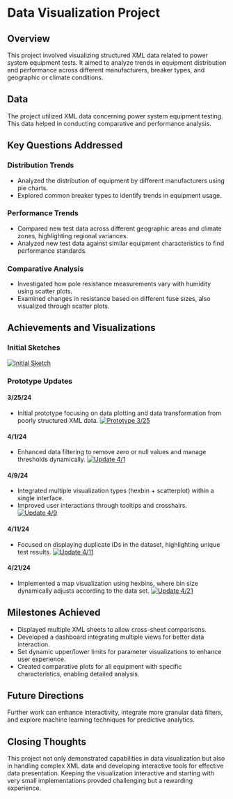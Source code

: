 # Data Visualization Project

## Overview
This project involved visualizing structured XML data related to power system equipment tests. It aimed to analyze trends in equipment distribution and performance across different manufacturers, breaker types, and geographic or climate conditions.

## Data
The project utilized XML data concerning power system equipment testing. This data helped in conducting comparative and performance analysis.

## Key Questions Addressed
### Distribution Trends
- Analyzed the distribution of equipment by different manufacturers using pie charts.
- Explored common breaker types to identify trends in equipment usage.

### Performance Trends
- Compared new test data across different geographic areas and climate zones, highlighting regional variances.
- Analyzed new test data against similar equipment characteristics to find performance standards.

### Comparative Analysis
- Investigated how pole resistance measurements vary with humidity using scatter plots.
- Examined changes in resistance based on different fuse sizes, also visualized through scatter plots.

## Achievements and Visualizations
### Initial Sketches
[![Initial Sketch](https://github.com/Sanspareil-III/dataviz-project-template-proposal/assets/124217150/8c947169-bac6-48fb-85a9-4c7a535ab3e7)](https://vizhub.com/Sanspareil-III/fe5afa45a1ef438c974de1237fa3a200)

### Prototype Updates
#### 3/25/24
- Initial prototype focusing on data plotting and data transformation from poorly structured XML data.
[![Prototype 3/25](https://github.com/Sanspareil-III/dataviz-project-template-proposal/assets/124217150/f2183f3d-0863-404b-b943-25d35012aedb)](https://vizhub.com/Sanspareil-III/57b805d22d8e4eb886605fde467da4b2)

#### 4/1/24
- Enhanced data filtering to remove zero or null values and manage thresholds dynamically.
[![Update 4/1](https://github.com/Sanspareil-III/dataviz-project-template-proposal/assets/124217150/c4523f9e-f61c-46b6-8d49-134f61659314)]([https://vizhub.com/Sanspareil-III/fe5afa45a1ef438c974de1237fa3a200](https://vizhub.com/Sanspareil-III/6e0f4fed1b21422db94256a75bf222de))

#### 4/9/24
- Integrated multiple visualization types (hexbin + scatterplot) within a single interface.
- Improved user interactions through tooltips and crosshairs.
[![Update 4/9](https://github.com/Sanspareil-III/dataviz-project-template-proposal/assets/124217150/34b5d8d8-882e-48bf-8de6-f3c7121df4a3)]([https://vizhub.com/Sanspareil-III/fe5afa45a1ef438c974de1237fa3a200](https://vizhub.com/Sanspareil-III/6e0f4fed1b21422db94256a75bf222de))

#### 4/11/24
- Focused on displaying duplicate IDs in the dataset, highlighting unique test results.
[![Update 4/11](https://github.com/Sanspareil-III/dataviz-project-template-proposal/assets/124217150/275122c7-fd23-4677-a5a8-12de1f25cfc1)](https://vizhub.com/Sanspareil-III/fe5afa45a1ef438c974de1237fa3a200)

#### 4/21/24
- Implemented a map visualization using hexbins, where bin size dynamically adjusts according to the data set.
[![Update 4/21](https://github.com/Sanspareil-III/dataviz-project-template-proposal/assets/124217150/769336ed-0e68-4ccd-a4c5-3a5fd6c26b65)](https://vizhub.com/Sanspareil-III/fe5afa45a1ef438c974de1237fa3a200)

## Milestones Achieved
- Displayed multiple XML sheets to allow cross-sheet comparisons.
- Developed a dashboard integrating multiple views for better data interaction.
- Set dynamic upper/lower limits for parameter visualizations to enhance user experience.
- Created comparative plots for all equipment with specific characteristics, enabling detailed analysis.

## Future Directions
Further work can enhance interactivity, integrate more granular data filters, and explore machine learning techniques for predictive analytics.

## Closing Thoughts
This project not only demonstrated capabilities in data visualization but also in handling complex XML data and developing interactive tools for effective data presentation. 
Keeping the visualization interactive and starting with very small implementations provded challenging but a rewarding experience.

